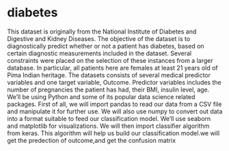 # diabetes
This dataset is originally from the National Institute of Diabetes and Digestive and Kidney Diseases.
The objective of the dataset is to diagnostically predict whether or not a patient has diabetes,
based on certain diagnostic measurements included in the dataset.
Several constraints were placed on the selection of these instances from a larger database. 
In particular, all patients here are females at least 21 years old of Pima Indian heritage.
The datasets consists of several medical predictor variables and one target variable, Outcome. 
Predictor variables includes the number of pregnancies the patient has had, their BMI, insulin level, age.
We’ll be using Python and some of its popular data science related packages.
First of all, we will import pandas to read our data from a CSV file and manipulate it for further use. 
We will also use numpy to convert out data into a format suitable to feed our classification model.
We’ll use seaborn and matplotlib for visualizations. We will then import classifier algorithm from keras. 
This algorithm will help us build our classification model.we will get the predection of outcome,and get the confusion matrix
